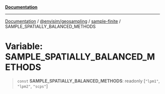 [**Documentation**](../../../../README.md)

---

[Documentation](../../../../README.md) / [@envisim/geosampling](../../README.md) / [sample-finite](../README.md) / SAMPLE_SPATIALLY_BALANCED_METHODS

# Variable: SAMPLE_SPATIALLY_BALANCED_METHODS

> `const` **SAMPLE_SPATIALLY_BALANCED_METHODS**: readonly \[`"lpm1"`, `"lpm2"`, `"scps"`\]
